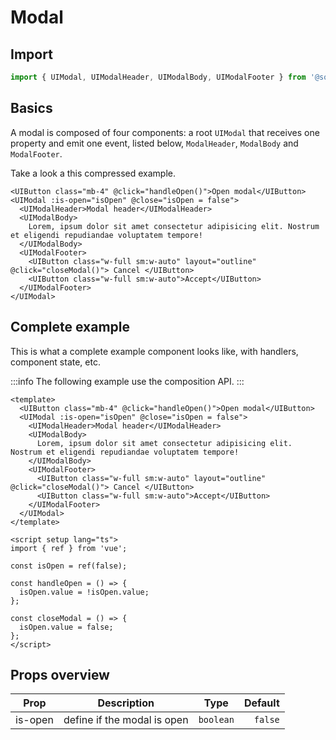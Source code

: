 <script setup>
import BasicExample from './examples/BasicExample.vue';
</script>

# Modal

## Import

```js
import { UIModal, UIModalHeader, UIModalBody, UIModalFooter } from '@sorion/windmill-vue'
```

## Basics

A modal is composed of four components: a root `UIModal` that receives one property and emit one event, listed below, `ModalHeader`, `ModalBody` and `ModalFooter`.

Take a look a this compressed example.

```vue-html
<UIButton class="mb-4" @click="handleOpen()">Open modal</UIButton>
<UIModal :is-open="isOpen" @close="isOpen = false">
  <UIModalHeader>Modal header</UIModalHeader>
  <UIModalBody>
    Lorem, ipsum dolor sit amet consectetur adipisicing elit. Nostrum et eligendi repudiandae voluptatem tempore!
  </UIModalBody>
  <UIModalFooter>
    <UIButton class="w-full sm:w-auto" layout="outline" @click="closeModal()"> Cancel </UIButton>
    <UIButton class="w-full sm:w-auto">Accept</UIButton>
  </UIModalFooter>
</UIModal>
```

<BasicExample />

## Complete example

This is what a complete example component looks like, with handlers, component state, etc.

:::info
The following example use the composition API.
:::

```vue
<template>
  <UIButton class="mb-4" @click="handleOpen()">Open modal</UIButton>
  <UIModal :is-open="isOpen" @close="isOpen = false">
    <UIModalHeader>Modal header</UIModalHeader>
    <UIModalBody>
      Lorem, ipsum dolor sit amet consectetur adipisicing elit. Nostrum et eligendi repudiandae voluptatem tempore!
    </UIModalBody>
    <UIModalFooter>
      <UIButton class="w-full sm:w-auto" layout="outline" @click="closeModal()"> Cancel </UIButton>
      <UIButton class="w-full sm:w-auto">Accept</UIButton>
    </UIModalFooter>
  </UIModal>
</template>

<script setup lang="ts">
import { ref } from 'vue';

const isOpen = ref(false);

const handleOpen = () => {
  isOpen.value = !isOpen.value;
};

const closeModal = () => {
  isOpen.value = false;
};
</script>
```

## Props overview

| Prop       | Description          | Type                    | Default  |
| ---------- | :------------------: | :---------------------: | -------: |
| is-open | define if the modal is open | `boolean` | `false` |
